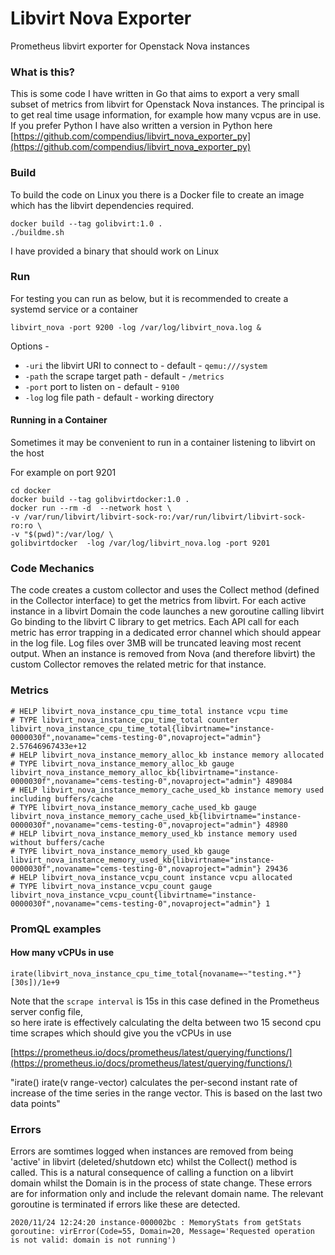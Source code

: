 # Libvirt Nova Exporter
Prometheus libvirt exporter for Openstack Nova instances


### What is this?

This is some code I have written in Go that aims to export a very small subset of metrics from libvirt for Openstack Nova instances.
The principal is to get real time usage information, for example how many vcpus are in use.
If you prefer Python I have also written a version in Python here [https://github.com/compendius/libvirt_nova_exporter_py](https://github.com/compendius/libvirt_nova_exporter_py)

### Build

To build the code on Linux you there is a Docker file to create an image which has the libvirt dependencies required.

```
docker build --tag golibvirt:1.0 .
./buildme.sh 
```
 I have provided a binary that should work on Linux

### Run

For testing you can run as below, but it is recommended to create a systemd service or a container

```libvirt_nova -port 9200 -log /var/log/libvirt_nova.log &```

Options - 

 * ```-uri``` the libvirt URI to connect to -  default - ```qemu:///system```
 * ```-path``` the scrape target path  - default - ```/metrics```
 * ```-port``` port to listen on  - default - ```9100```
 * ```-log``` log file path  - default - working directory

#### Running in a Container

Sometimes it may be convenient to run in a container listening to libvirt on the host

For example on port 9201

```
cd docker
docker build --tag golibvirtdocker:1.0 .
docker run --rm -d  --network host \ 
-v /var/run/libvirt/libvirt-sock-ro:/var/run/libvirt/libvirt-sock-ro:ro \
-v "$(pwd)":/var/log/ \
golibvirtdocker  -log /var/log/libvirt_nova.log -port 9201
```
### Code Mechanics

The code creates a custom collector and uses the Collect method (defined in the Collector interface) to get the metrics from libvirt. 
For each active instance in a libvirt Domain the code launches a new goroutine calling libvirt Go binding to the libvirt C library
to get metrics. Each API call for each metric has error trapping in a dedicated error channel which should appear in the log file.
Log files over 3MB will be truncated leaving most recent output.
When an instance is removed from Nova (and therefore libvirt) the custom Collector removes the related metric for that instance.

### Metrics


```
# HELP libvirt_nova_instance_cpu_time_total instance vcpu time
# TYPE libvirt_nova_instance_cpu_time_total counter
libvirt_nova_instance_cpu_time_total{libvirtname="instance-0000030f",novaname="cems-testing-0",novaproject="admin"} 2.57646967433e+12
# HELP libvirt_nova_instance_memory_alloc_kb instance memory allocated
# TYPE libvirt_nova_instance_memory_alloc_kb gauge
libvirt_nova_instance_memory_alloc_kb{libvirtname="instance-0000030f",novaname="cems-testing-0",novaproject="admin"} 489084
# HELP libvirt_nova_instance_memory_cache_used_kb instance memory used including buffers/cache
# TYPE libvirt_nova_instance_memory_cache_used_kb gauge
libvirt_nova_instance_memory_cache_used_kb{libvirtname="instance-0000030f",novaname="cems-testing-0",novaproject="admin"} 48980
# HELP libvirt_nova_instance_memory_used_kb instance memory used without buffers/cache
# TYPE libvirt_nova_instance_memory_used_kb gauge
libvirt_nova_instance_memory_used_kb{libvirtname="instance-0000030f",novaname="cems-testing-0",novaproject="admin"} 29436
# HELP libvirt_nova_instance_vcpu_count instance vcpu allocated
# TYPE libvirt_nova_instance_vcpu_count gauge
libvirt_nova_instance_vcpu_count{libvirtname="instance-0000030f",novaname="cems-testing-0",novaproject="admin"} 1
```

### PromQL examples
#### How many vCPUs in use


```irate(libvirt_nova_instance_cpu_time_total{novaname=~"testing.*"}[30s])/1e+9```

Note that the ```scrape interval``` is 15s in this case defined in the Prometheus server config file,  
so here irate is effectively calculating the delta between two 15 second cpu time scrapes which should give you the vCPUs in use

[https://prometheus.io/docs/prometheus/latest/querying/functions/](https://prometheus.io/docs/prometheus/latest/querying/functions/)

"irate()
irate(v range-vector) calculates the per-second instant rate of increase of the time series in the range vector. This is based on the last two data points"


### Errors

Errors are somtimes logged when instances are removed from being 'active' in libvirt (deleted/shutdown etc) whilst the Collect() method is called. This is a natural consequence of calling a function on a libvirt domain
whilst the Domain is in the process of state change. These errors are for information only and include the relevant domain name. The relevant goroutine is terminated if errors like these are detected.

```
2020/11/24 12:24:20 instance-000002bc : MemoryStats from getStats goroutine: virError(Code=55, Domain=20, Message='Requested operation is not valid: domain is not running')
``` 

